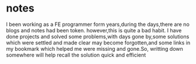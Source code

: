 # notes
 I been working as a FE programmer form years,during the days,there are no blogs and notes had been token. 
however,this is quite a bad habit. I have done projects and solved some problems,with days gone by,some 
solutions which were settled and made clear may become forgotten,and some links in my bookmark which helped
me were missing and gone.So, writting down somewhere will help recall the solution quick and efficient
